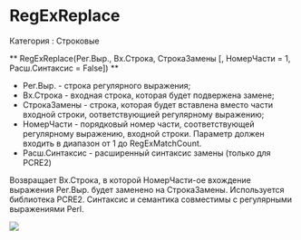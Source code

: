 ﻿
# RegExReplace

Категория : Строковые

** RegExReplace(Рег.Выр., Вх.Строка, СтрокаЗамены [, НомерЧасти = 1, Расш.Синтаксис = False]) **

* Рег.Выр. - строка регулярного выражения;
* Вх.Строка - входная строка, которая будет подвержена замене;
* СтрокаЗамены - строка, которая будет вставлена вместо части входной строки, оответствующией регулярному выражению;
* НомерЧасти - порядковый номер части, соответствующей регулярному выражению, входной строки. Параметр должен входить в диапазон от 1 до RegExMatchCount.
* Расш.Синтаксис - расширенный синтаксис замены (только для PCRE2)

Возвращает Вх.Строка, в которой НомерЧасти-ое вхождение выражения Рег.Выр. будет заменено на СтрокаЗамены.
Используется библиотека PCRE2. Синтаксис и семантика совместимы с регулярными выражениями Perl.

![](/mediatag>Строковые)


